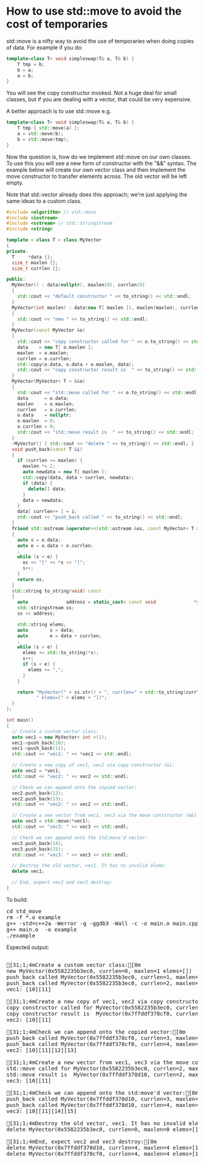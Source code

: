 How to use std::move to avoid the cost of temporaries
=====================================================

std::move is a nifty way to avoid the use of temporaries when doing copies
of data. For example if you do:

```C++
template<class T> void simpleswap(T& a, T& b) {
    T tmp = b;
    b = a;
    a = b;
}
```

You will see the copy constructor invoked. Not a huge deal for small classes,
but if you are dealing with a vector, that could be very expensive.

A better approach is to use std::move e.g.

```C++
template<class T> void simpleswap(T& a, T& b) {
    T tmp { std::move(a) };
    a = std::move(b);
    b = std::move(tmp);
}
```

Now the question is, how do we implement std::move on our own classes.
To use this you will see a new form of constructor with the "&&" syntax.
The example below will create our own vector class and then implement
the move constructor to transfer elements across. The old vector will
be left empty.

Note that std::vector already does this approach; we're just applying
the same ideas to a custom class.
```C++
#include <algorithm> // std::move
#include <iostream>
#include <sstream> // std::stringstream
#include <string>

template < class T > class MyVector
{
private:
  T     *data {};
  size_t maxlen {};
  size_t currlen {};

public:
  MyVector() : data(nullptr), maxlen(0), currlen(0)
  {
    std::cout << "default constructor " << to_string() << std::endl;
  }
  MyVector(int maxlen) : data(new T[ maxlen ]), maxlen(maxlen), currlen(0)
  {
    std::cout << "new " << to_string() << std::endl;
  }
  MyVector(const MyVector &o)
  {
    std::cout << "copy constructor called for " << o.to_string() << std::endl;
    data    = new T[ o.maxlen ];
    maxlen  = o.maxlen;
    currlen = o.currlen;
    std::copy(o.data, o.data + o.maxlen, data);
    std::cout << "copy constructor result is  " << to_string() << std::endl;
  }
  MyVector(MyVector< T > &&o)
  {
    std::cout << "std::move called for " << o.to_string() << std::endl;
    data      = o.data;
    maxlen    = o.maxlen;
    currlen   = o.currlen;
    o.data    = nullptr;
    o.maxlen  = 0;
    o.currlen = 0;
    std::cout << "std::move result is  " << to_string() << std::endl;
  }
  ~MyVector() { std::cout << "delete " << to_string() << std::endl; }
  void push_back(const T &i)
  {
    if (currlen >= maxlen) {
      maxlen *= 2;
      auto newdata = new T[ maxlen ];
      std::copy(data, data + currlen, newdata);
      if (data) {
        delete[] data;
      }
      data = newdata;
    }
    data[ currlen++ ] = i;
    std::cout << "push_back called " << to_string() << std::endl;
  }
  friend std::ostream &operator<<(std::ostream &os, const MyVector< T > &o)
  {
    auto s = o.data;
    auto e = o.data + o.currlen;
    ;
    while (s < e) {
      os << "[" << *s << "]";
      s++;
    }
    return os;
  }
  std::string to_string(void) const
  {
    auto              address = static_cast< const void              *>(this);
    std::stringstream ss;
    ss << address;

    std::string elems;
    auto        s = data;
    auto        e = data + currlen;
    ;
    while (s < e) {
      elems += std::to_string(*s);
      s++;
      if (s < e) {
        elems += ",";
      }
    }

    return "MyVector(" + ss.str() + ", currlen=" + std::to_string(currlen) + ", maxlen=" + std::to_string(maxlen) +
           " elems=[" + elems + "])";
  }
};

int main()
{
  // Create a custom vector class:
  auto vec1 = new MyVector< int >(1);
  vec1->push_back(10);
  vec1->push_back(11);
  std::cout << "vec1: " << *vec1 << std::endl;

  // Create a new copy of vec1, vec2 via copy constructor (&):
  auto vec2 = *vec1;
  std::cout << "vec2: " << vec2 << std::endl;

  // Check we can append onto the copied vector:
  vec2.push_back(12);
  vec2.push_back(13);
  std::cout << "vec2: " << vec2 << std::endl;

  // Create a new vector from vec1, vec3 via the move constructor (&&):
  auto vec3 = std::move(*vec1);
  std::cout << "vec3: " << vec3 << std::endl;

  // Check we can append onto the std:move'd vector:
  vec3.push_back(14);
  vec3.push_back(15);
  std::cout << "vec3: " << vec3 << std::endl;

  // Destroy the old vector, vec1. It has no invalid elems:
  delete vec1;

  // End, expect vec2 and vec3 destroy:
}
```
To build:
<pre>
cd std_move
rm -f *.o example
g++ -std=c++2a -Werror -g -ggdb3 -Wall -c -o main.o main.cpp
g++ main.o  -o example
./example
</pre>
Expected output:
<pre>

[31;1;4mCreate a custom vector class:[0m
new MyVector(0x5582235b3ec0, currlen=0, maxlen=1 elems=[])
push_back called MyVector(0x5582235b3ec0, currlen=1, maxlen=1 elems=[10])
push_back called MyVector(0x5582235b3ec0, currlen=2, maxlen=2 elems=[10,11])
vec1: [10][11]

[31;1;4mCreate a new copy of vec1, vec2 via copy constructor (&):[0m
copy constructor called for MyVector(0x5582235b3ec0, currlen=2, maxlen=2 elems=[10,11])
copy constructor result is  MyVector(0x7ffddf378cf0, currlen=2, maxlen=2 elems=[10,11])
vec2: [10][11]

[31;1;4mCheck we can append onto the copied vector:[0m
push_back called MyVector(0x7ffddf378cf0, currlen=3, maxlen=4 elems=[10,11,12])
push_back called MyVector(0x7ffddf378cf0, currlen=4, maxlen=4 elems=[10,11,12,13])
vec2: [10][11][12][13]

[31;1;4mCreate a new vector from vec1, vec3 via the move constructor (&&):[0m
std::move called for MyVector(0x5582235b3ec0, currlen=2, maxlen=2 elems=[10,11])
std::move result is  MyVector(0x7ffddf378d10, currlen=2, maxlen=2 elems=[10,11])
vec3: [10][11]

[31;1;4mCheck we can append onto the std:move'd vector:[0m
push_back called MyVector(0x7ffddf378d10, currlen=3, maxlen=4 elems=[10,11,14])
push_back called MyVector(0x7ffddf378d10, currlen=4, maxlen=4 elems=[10,11,14,15])
vec3: [10][11][14][15]

[31;1;4mDestroy the old vector, vec1. It has no invalid elems:[0m
delete MyVector(0x5582235b3ec0, currlen=0, maxlen=0 elems=[])

[31;1;4mEnd, expect vec2 and vec3 destroy:[0m
delete MyVector(0x7ffddf378d10, currlen=4, maxlen=4 elems=[10,11,14,15])
delete MyVector(0x7ffddf378cf0, currlen=4, maxlen=4 elems=[10,11,12,13])
</pre>
